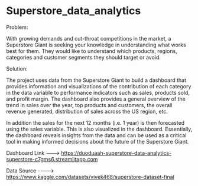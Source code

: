 # Superstore_data_analytics

Problem:

With growing demands and cut-throat competitions in the market, a Superstore Giant is seeking your knowledge in understanding what works best for them. They would like to understand which products, regions, categories and customer segments they should target or avoid.




Solution:

The project uses data from the Superstore Giant to build a dashboard that provides information and visualizations of the contribution of each category in the data variable to performance indicators such as sales, products sold, and profit margin. The dashboard also provides a general overview of the trend in sales over the year, top products and customers, the overall revenue generated, distribution of sales across the US region, etc.

In addition the sales for the next 12 months (i.e. 1 year) is then forecasted using the sales variable. This is also visualized in the dashboard.
Essentially, the dashboard reveals insights from the data and can be used as a critical tool in making informed decisions about the future of the Superstore Giant.



Dashboard Link --->  https://duoduaah-superstore-data-analytics-superstore-c7gms6.streamlitapp.com 

Data Source ----> https://www.kaggle.com/datasets/vivek468/superstore-dataset-final

